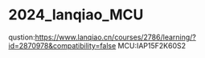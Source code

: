 # 2024_lanqiao_MCU

qustion:https://www.lanqiao.cn/courses/2786/learning/?id=2870978&compatibility=false
MCU:IAP15F2K60S2
